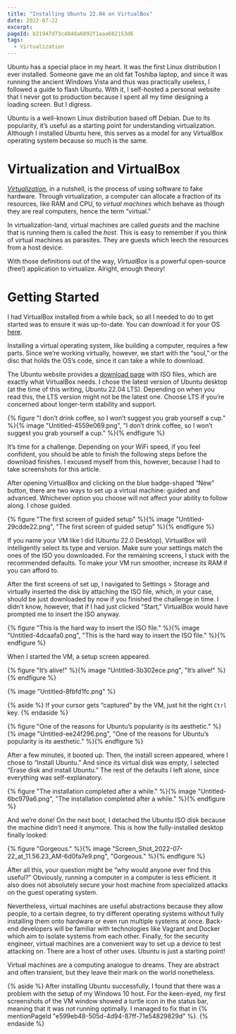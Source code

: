 ```yaml
---
title: "Installing Ubuntu 22.04 on VirtualBox"
date: 2022-07-22
excerpt: 
pageId: b21947d73c484da6892f1aaa602153d6
tags:
  - Virtualization
---
```


Ubuntu has a special place in my heart. It was the first Linux distribution I ever installed. Someone gave me an old fat Toshiba laptop, and since it was running the ancient Windows Vista and thus was practically useless, I followed a guide to flash Ubuntu. With it, I self-hosted a personal website that I never got to production because I spent all my time designing a loading screen. But I digress.

Ubuntu is a well-known Linux distribution based off Debian. Due to its popularity, it’s useful as a starting point for understanding virtualization. Although I installed Ubuntu here, this serves as a model for any VirtualBox operating system because so much is the same. 

# Virtualization and VirtualBox

[*Virtualization*](https://www.ibm.com/cloud/learn/virtualization-a-complete-guide), in a nutshell, is the process of using software to fake hardware. Through virtualization, a computer can allocate a fraction of its resources, like RAM and CPU, to *virtual machines* which behave as though they are real computers, hence the term “virtual.”

In virtualization-land, virtual machines are called *guests* and the machine that is running them is called the *host*. This is easy to remember if you think of virtual machines as parasites. They are guests which leech the resources from a host device.

With those definitions out of the way, *VirtualBox* is a powerful open-source (free!) application to virtualize. Alright, enough theory!

# Getting Started

I had VirtualBox installed from a while back, so all I needed to do to get started was to ensure it was up-to-date. You can download it for your OS [here](https://www.virtualbox.org/wiki/Downloads). 

Installing a virtual operating system, like building a computer, requires a few parts. Since we’re working virtually, however, we start with the “soul,” or the disc that holds the OS’s code, since it can take a while to download.

The Ubuntu website provides a [download page](https://ubuntu.com/download/desktop) with ISO files, which are exactly what VirtualBox needs. I chose the latest version of Ubuntu desktop (at the time of this writing, Ubuntu 22.04 LTS). Depending on when you read this, the LTS version might not be the latest one. Choose LTS if you’re concerned about longer-term stability and support.

{% figure "I don’t drink coffee, so I won’t suggest you grab yourself a cup." %}{% image "Untitled-4559e069.png", "I don’t drink coffee, so I won’t suggest you grab yourself a cup." %}{% endfigure %}

It’s time for a challenge. Depending on your WiFi speed, if you feel confident, you should be able to finish the following steps before the download finishes. I excused myself from this, however, because I had to take screenshots for this article.  

After opening VirtualBox and clicking on the blue badge-shaped “New” button, there are two ways to set up a virtual machine: guided and advanced. Whichever option you choose will not affect your ability to follow along. I chose guided.

{% figure "The first screen of guided setup" %}{% image "Untitled-29cdde22.png", "The first screen of guided setup" %}{% endfigure %}

If you name your VM like I did (Ubuntu 22.0 Desktop), VirtualBox will intelligently select its type and version. Make sure your settings match the ones of the ISO you downloaded. For the remaining screens, I stuck with the recommended defaults. To make your VM run smoother, increase its RAM if you can afford to.

After the first screens of set up, I navigated to Settings > Storage and virtually inserted the disk by attaching the ISO file, which, in your case, should be just downloaded by now if you finished the challenge in time. I didn’t know, however, that if I had just clicked “Start,” VirtualBox would have prompted me to insert the ISO anyway.

{% figure "This is the hard way to insert the ISO file." %}{% image "Untitled-4dcaafa0.png", "This is the hard way to insert the ISO file." %}{% endfigure %}

When I started the VM, a setup screen appeared. 

{% figure "It’s alive!" %}{% image "Untitled-3b302ece.png", "It’s alive!" %}{% endfigure %}

{% image "Untitled-8fbfd1fc.png" %}

{% aside %}
If your cursor gets “captured” by the VM, just hit the right `Ctrl` key.
{% endaside %}

{% figure "One of the reasons for Ubuntu’s popularity is its aesthetic." %}{% image "Untitled-ee24f296.png", "One of the reasons for Ubuntu’s popularity is its aesthetic." %}{% endfigure %}

After a few minutes, it booted up. Then, the install screen appeared, where I chose to “Install Ubuntu.” And since its virtual disk was empty, I selected “Erase disk and install Ubuntu.” The rest of the defaults I left alone, since everything was self-explanatory.

{% figure "The installation completed after a while." %}{% image "Untitled-6bc979a6.png", "The installation completed after a while." %}{% endfigure %}

And we’re done! On the next boot, I detached the Ubuntu ISO disk because the machine didn’t need it anymore. This is how the fully-installed desktop finally looked:

{% figure "Gorgeous." %}{% image "Screen_Shot_2022-07-22_at_11.56.23_AM-6d0fa7e9.png", "Gorgeous." %}{% endfigure %}

After all this, your question might be “why would anyone ever find this useful?” Obviously, running a computer in a computer is less efficient. It also does not absolutely secure your host machine from specialized attacks on the guest operating system.

Nevertheless, virtual machines are useful abstractions because they allow people, to a certain degree, to try different operating systems without fully installing them onto hardware or even run multiple systems at once. Back-end developers will be familiar with technologies like Vagrant and Docker which aim to isolate systems from each other. Finally, for the security engineer, virtual machines are a convenient way to set up a device to test attacking on. There are a host of other uses. Ubuntu is just a starting point! 

Virtual machines are a computing analogue to dreams. They are abstract and often transient, but they leave their mark on the world nonetheless.

{% aside %}
After installing Ubuntu successfully, I found that there was a problem with the setup of my Windows 10 host. For the keen-eyed, my first screenshots of the VM window showed a turtle icon in the status bar, meaning that it was not running optimally. I managed to fix that in {% mentionPageId "e599eb48-505d-4d94-87ff-71e54829829d" %}.
{% endaside %}

